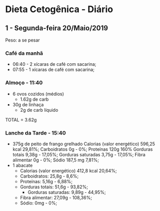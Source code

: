 # Dieta Cetogênica - Diário


## 1 - Segunda-feira 20/Maio/2019

Peso: a se pesar


### Café da manhã

- 06:40 - 2 xícaras de café com sacarina;
- 07:55 - 1 xícaras de café com sacarina;


### Almoço - 11:40

- 6 ovos cozidos (médios)
  - 1.62g de carb
- 30g de linhaça
  - 2g de carb líquido

TOTAL = 3.62g


### Lanche da Tarde - 15:40

- 375g de peito de frango grelhado
  Calorias (valor energético)	596,25 kcal	29,81%;
  Carboidratos	0g - 0%;
  Proteínas	120g	160%
  Gorduras totais	9,38g - 17,05%;
  Gorduras saturadas	3,75g - 17,05%;
  Fibra alimentar	0g - 0%;
  Sódio	187,5 mg	7,81%;
- 1 abacate
  - Calorias (valor energético)	412,8 kcal	20,64%;
  - Carboidratos: 25,8g - 8,6%;
  - Proteínas: 5,16g - 6,88%;
  - Gorduras totais: 51,6g - 93,82%;
    - Gorduras saturadas: 9,89g - 44,95%;
  - Fibra alimentar: 27,09g - 108,36%;
  - Sódio: 0mg	- 0%;